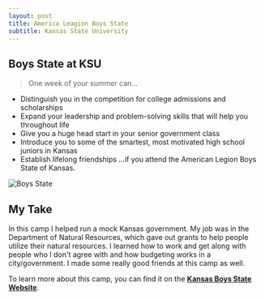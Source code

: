 ```yaml
---
layout: post
title: America Leagion Boys State
subtitle: Kansas State University
---
```


## Boys State at KSU

> One week of your summer can…
 * Distinguish you in the competition for college admissions and scholarships
 * Expand your leadership and problem-solving skills that will help you throughout life
 * Give you a huge head start in your senior government class
 * Introduce you to some of the smartest, most motivated high school juniors in Kansas
 * Establish lifelong friendships
…if you attend the American Legion Boys State of Kansas.

![Boys State](http://kansasboysstate.com/storage/BSK4234_LogoWordmark_lockup_fnl.png "Boys State")

## My Take

In this camp I helped run a mock Kansas government. My job was in the Department of Natural Resources, which gave out grants to help people utilize their natural resources. I learned how to work and get along with people who I don't agree with and how budgeting works in a city/government. I made some really good friends at this camp as well.

To learn more about this camp, you can find it on the [**Kansas Boys State Website**](http://kansasboysstate.com).
